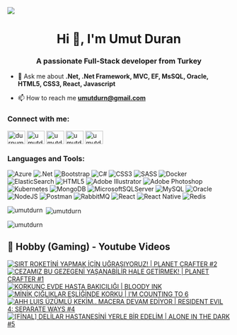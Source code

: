 ![](https://komarev.com/ghpvc/?username=umutdurn&color=blue)
<h1 align="center">Hi 👋, I'm Umut Duran</h1>
<h3 align="center">A passionate Full-Stack developer from Turkey</h3>

- 💬 Ask me about **.Net, .Net Framework, MVC, EF, MsSQL, Oracle, HTML5, CSS3, React, Javascript**

- 📫 How to reach me **umutdurn@gmail.com**

<h3 align="left">Connect with me:</h3>
<p align="left">
<a href="https://twitter.com/durnumut" target="blank"><img align="center" src="https://raw.githubusercontent.com/rahuldkjain/github-profile-readme-generator/master/src/images/icons/Social/twitter.svg" alt="durnumut" height="30" width="40" /></a>
<a href="https://linkedin.com/in/umutdurn" target="blank"><img align="center" src="https://raw.githubusercontent.com/rahuldkjain/github-profile-readme-generator/master/src/images/icons/Social/linked-in-alt.svg" alt="umutdurn" height="30" width="40" /></a>
<a href="https://fb.com/umutdurn" target="blank"><img align="center" src="https://raw.githubusercontent.com/rahuldkjain/github-profile-readme-generator/master/src/images/icons/Social/facebook.svg" alt="umutdurn" height="30" width="40" /></a>
<a href="https://instagram.com/umutdurn" target="blank"><img align="center" src="https://raw.githubusercontent.com/rahuldkjain/github-profile-readme-generator/master/src/images/icons/Social/instagram.svg" alt="umutdurn" height="30" width="40" /></a>
<a href="https://www.youtube.com/c/umutdrn" target="blank"><img align="center" src="https://raw.githubusercontent.com/rahuldkjain/github-profile-readme-generator/master/src/images/icons/Social/youtube.svg" alt="umutdrn" height="30" width="40" /></a>
</p>

<h3 align="left">Languages and Tools:</h3>

![Azure](https://img.shields.io/badge/azure-%230072C6.svg?style=for-the-badge&logo=microsoftazure&logoColor=white)
  ![.Net](https://img.shields.io/badge/.NET-5C2D91?style=for-the-badge&logo=.net&logoColor=white)
  ![Bootstrap](https://img.shields.io/badge/bootstrap-%238511FA.svg?style=for-the-badge&logo=bootstrap&logoColor=white)
  ![C#](https://img.shields.io/badge/c%23-%23239120.svg?style=for-the-badge&logo=csharp&logoColor=white)
  ![CSS3](https://img.shields.io/badge/css3-%231572B6.svg?style=for-the-badge&logo=css3&logoColor=white)
  ![SASS](https://img.shields.io/badge/SASS-hotpink.svg?style=for-the-badge&logo=SASS&logoColor=white)
  ![Docker](https://img.shields.io/badge/docker-%230db7ed.svg?style=for-the-badge&logo=docker&logoColor=white)
  ![ElasticSearch](https://img.shields.io/badge/-ElasticSearch-005571?style=for-the-badge&logo=elasticsearch)
  ![HTML5](https://img.shields.io/badge/html5-%23E34F26.svg?style=for-the-badge&logo=html5&logoColor=white)
  ![Adobe Illustrator](https://img.shields.io/badge/adobe%20illustrator-%23FF9A00.svg?style=for-the-badge&logo=adobe%20illustrator&logoColor=white)
  ![Adobe Photoshop](https://img.shields.io/badge/adobe%20photoshop-%2331A8FF.svg?style=for-the-badge&logo=adobe%20photoshop&logoColor=white)
  ![Kubernetes](https://img.shields.io/badge/kubernetes-%23326ce5.svg?style=for-the-badge&logo=kubernetes&logoColor=white)
  ![MongoDB](https://img.shields.io/badge/MongoDB-%234ea94b.svg?style=for-the-badge&logo=mongodb&logoColor=white)
  ![MicrosoftSQLServer](https://img.shields.io/badge/Microsoft%20SQL%20Server-CC2927?style=for-the-badge&logo=microsoft%20sql%20server&logoColor=white)
  ![MySQL](https://img.shields.io/badge/mysql-4479A1.svg?style=for-the-badge&logo=mysql&logoColor=white)
  ![Oracle](https://img.shields.io/badge/Oracle-F80000?style=for-the-badge&logo=oracle&logoColor=white)
  ![NodeJS](https://img.shields.io/badge/node.js-6DA55F?style=for-the-badge&logo=node.js&logoColor=white)
  ![Postman](https://img.shields.io/badge/Postman-FF6C37?style=for-the-badge&logo=postman&logoColor=white)
  ![RabbitMQ](https://img.shields.io/badge/Rabbitmq-FF6600?style=for-the-badge&logo=rabbitmq&logoColor=white)
  ![React](https://img.shields.io/badge/react-%2320232a.svg?style=for-the-badge&logo=react&logoColor=%2361DAFB)
  ![React Native](https://img.shields.io/badge/react_native-%2320232a.svg?style=for-the-badge&logo=react&logoColor=%2361DAFB)
  ![Redis](https://img.shields.io/badge/redis-%23DD0031.svg?style=for-the-badge&logo=redis&logoColor=white)

<p><img align="left" src="https://github-readme-stats.vercel.app/api/top-langs?username=umutdurn&show_icons=true&locale=en&layout=compact" alt="umutdurn" /></p>

<p>&nbsp;<img align="center" src="https://github-readme-stats.vercel.app/api?username=umutdurn&show_icons=true&locale=en" alt="umutdurn" /></p>

<p><img align="center" src="https://github-readme-streak-stats.herokuapp.com/?user=umutdurn&" alt="umutdurn" /></p>

<summary><h2>📸 Hobby (Gaming) - Youtube Videos</h2></summary>

<!-- BEGIN YOUTUBE-CARDS -->
[![SIRT ROKETİNİ YAPMAK İÇİN UĞRAŞIYORUZ! | PLANET CRAFTER #2](https://ytcards.demolab.com/?id=HZA8KCiymqA&title=SIRT+ROKET%C4%B0N%C4%B0+YAPMAK+%C4%B0%C3%87%C4%B0N+U%C4%9ERA%C5%9EIYORUZ%21+%7C+PLANET+CRAFTER+%232&lang=en&timestamp=1714842008&background_color=%230d1117&title_color=%23ffffff&stats_color=%23dedede&max_title_lines=1&width=250&border_radius=5 "SIRT ROKETİNİ YAPMAK İÇİN UĞRAŞIYORUZ! | PLANET CRAFTER #2")](https://www.youtube.com/watch?v=HZA8KCiymqA)
[![CEZAMIZ BU GEZEGENİ YAŞANABİLİR HALE GETİRMEK! | PLANET CRAFTER #1](https://ytcards.demolab.com/?id=67wSrGaoaBM&title=CEZAMIZ+BU+GEZEGEN%C4%B0+YA%C5%9EANAB%C4%B0L%C4%B0R+HALE+GET%C4%B0RMEK%21+%7C+PLANET+CRAFTER+%231&lang=en&timestamp=1714575605&background_color=%230d1117&title_color=%23ffffff&stats_color=%23dedede&max_title_lines=1&width=250&border_radius=5 "CEZAMIZ BU GEZEGENİ YAŞANABİLİR HALE GETİRMEK! | PLANET CRAFTER #1")](https://www.youtube.com/watch?v=67wSrGaoaBM)
[![KORKUNÇ EVDE HASTA BAKICILIĞI | BLOODY INK](https://ytcards.demolab.com/?id=0pfLgXXbXJQ&title=KORKUN%C3%87+EVDE+HASTA+BAKICILI%C4%9EI+%7C+BLOODY+INK&lang=en&timestamp=1713286800&background_color=%230d1117&title_color=%23ffffff&stats_color=%23dedede&max_title_lines=1&width=250&border_radius=5 "KORKUNÇ EVDE HASTA BAKICILIĞI | BLOODY INK")](https://www.youtube.com/watch?v=0pfLgXXbXJQ)
[![MİNİK ÇIĞLIKLAR EŞLİĞİNDE KORKU | I'M COUNTING TO 6](https://ytcards.demolab.com/?id=eNUMLmpSoV0&title=M%C4%B0N%C4%B0K+%C3%87I%C4%9ELIKLAR+E%C5%9EL%C4%B0%C4%9E%C4%B0NDE+KORKU+%7C+I%27M+COUNTING+TO+6&lang=en&timestamp=1712685629&background_color=%230d1117&title_color=%23ffffff&stats_color=%23dedede&max_title_lines=1&width=250&border_radius=5 "MİNİK ÇIĞLIKLAR EŞLİĞİNDE KORKU | I'M COUNTING TO 6")](https://www.youtube.com/watch?v=eNUMLmpSoV0)
[![AHH LUIS ÜZÜMLÜ KEKİM.. MACERA DEVAM EDİYOR | RESIDENT EVIL 4: SEPARATE WAYS #4](https://ytcards.demolab.com/?id=kX9BZDXy7NY&title=AHH+LUIS+%C3%9CZ%C3%9CML%C3%9C+KEK%C4%B0M..+MACERA+DEVAM+ED%C4%B0YOR+%7C+RESIDENT+EVIL+4%3A+SEPARATE+WAYS+%234&lang=en&timestamp=1711648821&background_color=%230d1117&title_color=%23ffffff&stats_color=%23dedede&max_title_lines=1&width=250&border_radius=5 "AHH LUIS ÜZÜMLÜ KEKİM.. MACERA DEVAM EDİYOR | RESIDENT EVIL 4: SEPARATE WAYS #4")](https://www.youtube.com/watch?v=kX9BZDXy7NY)
[![[FİNAL] DELİLAR HASTANESİNİ YERLE BİR EDELİM | ALONE IN THE DARK #5](https://ytcards.demolab.com/?id=B9sufbzdTpg&title=%5BF%C4%B0NAL%5D+DEL%C4%B0LAR+HASTANES%C4%B0N%C4%B0+YERLE+B%C4%B0R+EDEL%C4%B0M+%7C+ALONE+IN+THE+DARK+%235&lang=en&timestamp=1711562405&background_color=%230d1117&title_color=%23ffffff&stats_color=%23dedede&max_title_lines=1&width=250&border_radius=5 "[FİNAL] DELİLAR HASTANESİNİ YERLE BİR EDELİM | ALONE IN THE DARK #5")](https://www.youtube.com/watch?v=B9sufbzdTpg)
<!-- END YOUTUBE-CARDS -->
